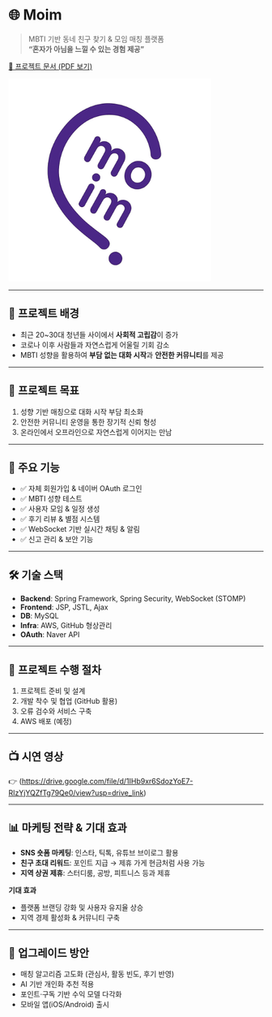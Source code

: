 # 🌐 Moim
> MBTI 기반 동네 친구 찾기 & 모임 매칭 플랫폼  
> **“혼자가 아님을 느낄 수 있는 경험 제공”**

[📄 프로젝트 문서 (PDF 보기)](https://github.com/won-Jo0n/moim/blob/master/docs/moim.pdf)

<img src="./images/main.png" alt="로고" width="400" height="400" margin = "0, auto"/>

---

## 📌 프로젝트 배경
- 최근 20~30대 청년들 사이에서 **사회적 고립감**이 증가  
- 코로나 이후 사람들과 자연스럽게 어울릴 기회 감소  
- MBTI 성향을 활용하여 **부담 없는 대화 시작**과 **안전한 커뮤니티**를 제공  

---

## 🎯 프로젝트 목표
1. 성향 기반 매칭으로 대화 시작 부담 최소화  
2. 안전한 커뮤니티 운영을 통한 장기적 신뢰 형성  
3. 온라인에서 오프라인으로 자연스럽게 이어지는 만남  

---

## 🔑 주요 기능
- ✅ 자체 회원가입 & 네이버 OAuth 로그인  
- ✅ MBTI 성향 테스트  
- ✅ 사용자 모임 & 일정 생성  
- ✅ 후기 리뷰 & 별점 시스템  
- ✅ WebSocket 기반 실시간 채팅 & 알림  
- ✅ 신고 관리 & 보안 기능  

---

## 🛠 기술 스택
- **Backend**: Spring Framework, Spring Security, WebSocket (STOMP)  
- **Frontend**: JSP, JSTL, Ajax  
- **DB**: MySQL  
- **Infra**: AWS, GitHub 형상관리  
- **OAuth**: Naver API  

---

## 🚀 프로젝트 수행 절차
1. 프로젝트 준비 및 설계  
2. 개발 착수 및 협업 (GitHub 활용)  
3. 오류 검수와 서비스 구축  
4. AWS 배포 (예정)  

---

## 📺 시연 영상
👉 (https://drive.google.com/file/d/1IHb9xr6SdozYoE7-RIzYjYQZfTg79Qe0/view?usp=drive_link)

---

## 📊 마케팅 전략 & 기대 효과
- **SNS 숏폼 마케팅**: 인스타, 틱톡, 유튜브 브이로그 활용  
- **친구 초대 리워드**: 포인트 지급 → 제휴 가게 현금처럼 사용 가능  
- **지역 상권 제휴**: 스터디룸, 공방, 피트니스 등과 제휴  

**기대 효과**  
- 플랫폼 브랜딩 강화 및 사용자 유지율 상승  
- 지역 경제 활성화 & 커뮤니티 구축  

---

## 🔮 업그레이드 방안
- 매칭 알고리즘 고도화 (관심사, 활동 빈도, 후기 반영)  
- AI 기반 개인화 추천 적용  
- 포인트·구독 기반 수익 모델 다각화  
- 모바일 앱(iOS/Android) 출시  

